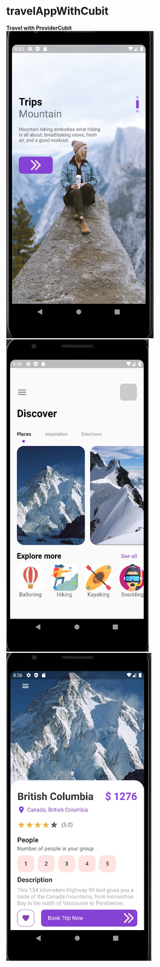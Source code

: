 # travelAppWithCubit
**Travel with ProviderCubit** <br/>
![images_1](https://github.com/Surayya-code/travelAppWithCubit/blob/main/flutter_cubit/assets/images/1.PNG)
![images_2](https://github.com/Surayya-code/travelAppWithCubit/blob/main/flutter_cubit/assets/images/2.PNG)
![images_3](https://github.com/Surayya-code/travelAppWithCubit/blob/main/flutter_cubit/assets/images/3.PNG)

